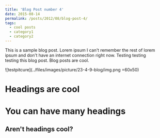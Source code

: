 ```yaml
---
title: 'Blog Post number 4'
date: 2015-08-14
permalink: /posts/2012/08/blog-post-4/
tags:
  - cool posts
  - category1
  - category2
---
```


This is a sample blog post. Lorem ipsum I can't remember the rest of lorem ipsum and don't have an internet connection right now. Testing testing testing this blog post. Blog posts are cool.

![testpitcure](../files/images/picture/23-4-9-blog/img.png =60x50)

Headings are cool
======

You can have many headings
======

Aren't headings cool?
------
